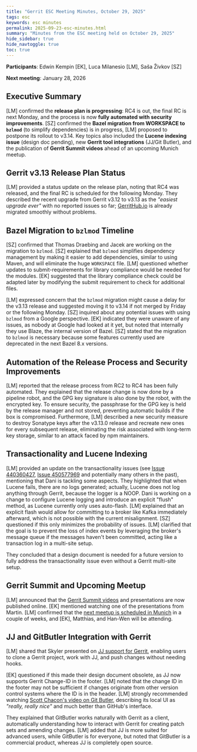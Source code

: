 ```yaml
---
title: "Gerrit ESC Meeting Minutes, October 29, 2025"
tags: esc
keywords: esc minutes
permalink: 2025-09-23-esc-minutes.html
summary: "Minutes from the ESC meeting held on October 29, 2025"
hide_sidebar: true
hide_navtoggle: true
toc: true
---
```


**Participants**: Edwin Kempin [EK], Luca Milanesio [LM], Saša Živkov [SZ]

**Next meeting**: January 28, 2026

## Executive Summary

[LM] confirmed the **release plan is progressing**: RC4 is out, the final RC is next Monday, and
the process is now **fully automated with security improvements**. [SZ] confirmed the **Bazel
migration from WORKSPACE to `bzlmod`** (to simplify dependencies) is in progress, [LM] proposed to
postpone its rollout to v3.14. Key topics also included the **Lucene indexing issue** (design doc pending),
new **Gerrit tool integrations** (JJ/Git Butler), and the publication of **Gerrit Summit videos**
ahead of an upcoming Munich meetup.

## Gerrit v3.13 Release Plan Status

[LM] provided a status update on the release plan, noting that RC4 was released, and the
final RC is scheduled for the following Monday. They described the recent upgrade from
Gerrit v3.12 to v3.13 as the _"easiest upgrade ever"_ with no reported issues so far;
[GerritHub.io](https://review.gerrithub.io) is already migrated smoothly without problems.

## Bazel Migration to `bzlmod` Timeline

[SZ] confirmed that Thomas Draebing and Jacek are working on the migration to `bzlmod`.
[SZ] explained that `bzlmod` simplifies dependency management by making it easier to add
dependencies, similar to using Maven, and will eliminate the huge `WORKSPACE` file.
[LM] questioned whether updates to submit-requirements for library compliance
would be needed for the modules. [EK] suggested that the library compliance check could be
adapted later by modifying the submit requirement to check for additional files.

[LM] expressed concern that the `bzlmod` migration might cause a delay for the v3.13
release and suggested moving it to v3.14 if not merged by Friday or the following Monday.
[SZ] inquired about any potential issues with using `bzlmod` from a Google
perspective. [EK] indicated they were unaware of any issues, as nobody at Google had
looked at it yet, but noted that internally they use Blaze, the internal version of
Bazel. [SZ] stated that the migration to `bzlmod` is necessary because some features
currently used are deprecated in the next Bazel 8.x versions.

## Automation of the Release Process and Security Improvements

[LM] reported that the release process from RC2 to RC4 has been fully automated. They
explained that the release change is now done by a pipeline robot, and the GPG key
signature is also done by the robot, with the encrypted key. To ensure security, the
passphrase for the GPG key is held by the release manager and not stored, preventing
automatic builds if the box is compromised. Furthermore, [LM] described a new security
measure to destroy Sonatype keys after the v3.13.0 release and recreate new ones for every
subsequent release, eliminating the risk associated with long-term key storage, similar
to an attack faced by npm maintainers.

## Transactionality and Lucene Indexing

[LM] provided an update on the transactionality issues
(see [Issue 440360427](https://issues.gerritcodereview.com/issues/440360427),
[Issue 450577969](https://issues.gerritcodereview.com/issues/450577969)
and potentially many others in the past), mentioning that Dani is tackling
some aspects. They highlighted that when Lucene fails, there are no logs generated; actually,
Lucene does not log anything through Gerrit, because the logger is a NOOP.
Dani is working on a change to configure Lucene logging and
introduce an explicit "flush" method, as Lucene currently only uses auto-flash. [LM]
explained that an explicit flash would allow for committing to a broker like Kafka
immediately afterward, which is not possible with the current misalignment. [SZ]
questioned if this only minimizes the probability of issues. [LM] clarified that the goal
is to prevent the loss of index events by leveraging the broker's message queue if the
messages haven't been committed, acting like a transaction log in a multi-site setup.

They concluded that a design document is needed for a future version to fully address the
transactionality issue even without a Gerrit multi-site setup.

## Gerrit Summit and Upcoming Meetup

[LM] announced that the [Gerrit Summit videos](https://www.youtube.com/playlist?list=PLySCWiWz9cNuiJK2Uy3foHGvkxL3fBLUC)
and presentations are now published online.
[EK] mentioned watching one of the presentations from Martin. [LM] confirmed that the
[next meetup is scheduled in Munich](https://www.meetup.com/gerritmeets/events/310709185/)
in a couple of weeks, and [EK], Matthias, and Han-Wen will be attending.

## JJ and GitButler Integration with Gerrit

[LM] shared that Skyler presented on [JJ support for Gerrit](https://youtu.be/UwIJvXMs3_0),
enabling users to clone a Gerrit project, work with JJ, and push changes without needing hooks.

[EK] questioned if this made their design document obsolete, as JJ now supports Gerrit Change-ID
in the footer. [LM] noted that the change ID in the footer may not be sufficient if changes originate
from other version control systems where the ID is in the header. [LM] strongly
recommended watching [Scott Chacon's video on Git Butler](https://youtu.be/boJOHlJj5C0),
describing its local UI as _"really, really nice"_ and much better than GitHub's interface.

They explained that GitButler works naturally with Gerrit as a client, automatically understanding
how to interact with Gerrit for creating patch sets and amending changes. [LM] added that JJ is
more suited for advanced users, while GitButler is for everyone, but noted that GitButler
is a commercial product, whereas JJ is completely open source.

